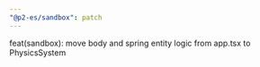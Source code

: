 ```yaml
---
"@p2-es/sandbox": patch
---
```


feat(sandbox): move body and spring entity logic from app.tsx to PhysicsSystem